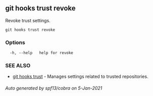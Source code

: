 ## git hooks trust revoke

Revoke trust settings.

```
git hooks trust revoke
```

### Options

```
  -h, --help   help for revoke
```

### SEE ALSO

* [git hooks trust](git_hooks_trust.md)	 - Manages settings related to trusted repositories.

###### Auto generated by spf13/cobra on 5-Jan-2021
